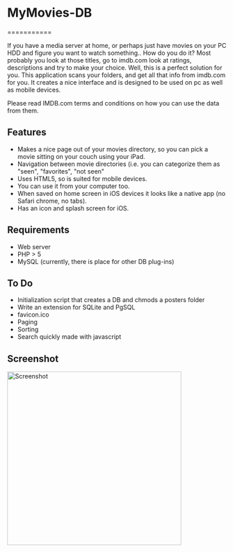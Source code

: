 
<h1>MyMovies-DB</h1>
===========

	
If you have a media server at home, or perhaps just have movies on your PC HDD and figure you want to watch something.. How do you do it? Most probably you look at those titles, go to imdb.com look at ratings, descriptions and try to make your choice. Well, this is a perfect solution for you. 
This application scans  your folders, and get all that info from imdb.com for you. It creates a nice interface and is designed to be used on pc as well as mobile devices.

Please read IMDB.com terms and conditions on how you can use the data from them.

<h2>Features</h2>
<ul>
	<li>Makes a nice page out of your movies directory, so you can pick a movie sitting on your couch using your iPad.</li>
	<li>Navigation between movie directories (i.e. you can categorize them as "seen", "favorites", "not seen"</li>
	<li>Uses HTML5, so is suited for mobile devices.</li>
	<li>You can use it from your computer too.</li>
	<li>When saved on home screen in iOS devices it looks like a native app (no Safari chrome, no tabs).</li>
	<li>Has an icon and splash screen for iOS.</li>
</ul>	
<h2>Requirements</h2>
<ul>
 	<li>Web server</li>
 	<li>PHP > 5</li>
 	<li>MySQL (currently, there is place for other DB plug-ins)</li>
</ul> 
<h2>To Do</h2>
 <ul>
 	<li>Initialization script that creates a DB and chmods a posters folder</li>
 	<li>Write an extension for SQLite and PgSQL</li>
	<li>favicon.ico</li>
	<li>Paging</li>
	<li>Sorting</li>
	<li>Search quickly made with javascript</li>
</ul>
<h2>Screenshot</h2>
<img src="https://github.com/lrimkus/MyMovies-DB/raw/master/screenshot.png" alt="Screenshot" width="400" />